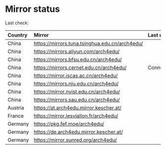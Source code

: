 <script src="./time.js"></script>
# Mirror status
Last check: <script type="text/javascript">localize(1726111399.2734776);</script>

|Country|Mirror|Last update|
|:------|:-----|:----------|
|China|https://mirrors.tuna.tsinghua.edu.cn/arch4edu/|<script type="text/javascript">localize(1726079901);</script>|
|China|https://mirrors.aliyun.com/arch4edu/|<script type="text/javascript">localize(1726079901);</script>|
|China|https://mirrors.bfsu.edu.cn/arch4edu/|<script type="text/javascript">localize(1726079901);</script>|
|China|https://mirrors.cernet.edu.cn/arch4edu/|ConnectionError|
|China|https://mirror.iscas.ac.cn/arch4edu/|<script type="text/javascript">localize(1726079901);</script>|
|China|https://mirrors.nju.edu.cn/arch4edu/|<script type="text/javascript">localize(1726036896);</script>|
|China|https://mirror.nyist.edu.cn/arch4edu/|<script type="text/javascript">localize(1726079901);</script>|
|China|https://mirrors.sau.edu.cn/arch4edu/|<script type="text/javascript">localize(1726079901);</script>|
|Austria|https://at.arch4edu.mirror.kescher.at/|<script type="text/javascript">localize(1726079901);</script>|
|France|https://mirror.lesviallon.fr/arch4edu/|<script type="text/javascript">localize(1726079901);</script>|
|Germany|https://pkg.fef.moe/arch4edu/|<script type="text/javascript">localize(1726079901);</script>|
|Germany|https://de.arch4edu.mirror.kescher.at/|<script type="text/javascript">localize(1726079901);</script>|
|Germany|https://mirror.sunred.org/arch4edu/|<script type="text/javascript">localize(1726079901);</script>|

<script src="./tablefilter/tablefilter.js"></script>
<script src="./table.js"></script>